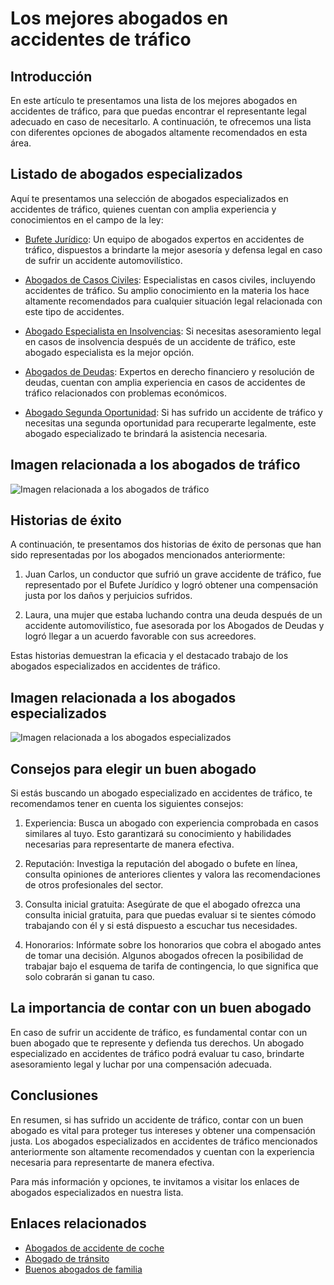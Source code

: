 # Los mejores abogados en accidentes de tráfico

## Introducción
En este artículo te presentamos una lista de los mejores abogados en accidentes de tráfico, para que puedas encontrar el representante legal adecuado en caso de necesitarlo. A continuación, te ofrecemos una lista con diferentes opciones de abogados altamente recomendados en esta área.

## Listado de abogados especializados
Aquí te presentamos una selección de abogados especializados en accidentes de tráfico, quienes cuentan con amplia experiencia y conocimientos en el campo de la ley:

- [Bufete Jurídico](https://bufetjuridico.com): Un equipo de abogados expertos en accidentes de tráfico, dispuestos a brindarte la mejor asesoría y defensa legal en caso de sufrir un accidente automovilístico.

- [Abogados de Casos Civiles](https://abogadoscasosciviles.com): Especialistas en casos civiles, incluyendo accidentes de tráfico. Su amplio conocimiento en la materia los hace altamente recomendados para cualquier situación legal relacionada con este tipo de accidentes.

- [Abogado Especialista en Insolvencias](https://abogadoinsolvencias.com): Si necesitas asesoramiento legal en casos de insolvencia después de un accidente de tráfico, este abogado especialista es la mejor opción.

- [Abogados de Deudas](https://abogadosdeudas.com): Expertos en derecho financiero y resolución de deudas, cuentan con amplia experiencia en casos de accidentes de tráfico relacionados con problemas económicos.

- [Abogado Segunda Oportunidad](https://abogadosegundaoportunidad.com): Si has sufrido un accidente de tráfico y necesitas una segunda oportunidad para recuperarte legalmente, este abogado especializado te brindará la asistencia necesaria.

## Imagen relacionada a los abogados de tráfico
![Imagen relacionada a los abogados de tráfico](https://images.coches.com/_vn_/kia/Sportage/c399cf1d98a95d24f8e8715dd0b13fb2.jpg)

## Historias de éxito
A continuación, te presentamos dos historias de éxito de personas que han sido representadas por los abogados mencionados anteriormente:

1. Juan Carlos, un conductor que sufrió un grave accidente de tráfico, fue representado por el Bufete Jurídico y logró obtener una compensación justa por los daños y perjuicios sufridos.

2. Laura, una mujer que estaba luchando contra una deuda después de un accidente automovilístico, fue asesorada por los Abogados de Deudas y logró llegar a un acuerdo favorable con sus acreedores.

Estas historias demuestran la eficacia y el destacado trabajo de los abogados especializados en accidentes de tráfico.

## Imagen relacionada a los abogados especializados
![Imagen relacionada a los abogados especializados](https://media.gq.com.mx/photos/5f6bd44cbc946e88f6c96296/1:1/w_1800,h_1800,c_limit/Ferrari-SF90-Stradale-1ok.jpg)

## Consejos para elegir un buen abogado
Si estás buscando un abogado especializado en accidentes de tráfico, te recomendamos tener en cuenta los siguientes consejos:

1. Experiencia: Busca un abogado con experiencia comprobada en casos similares al tuyo. Esto garantizará su conocimiento y habilidades necesarias para representarte de manera efectiva.

2. Reputación: Investiga la reputación del abogado o bufete en línea, consulta opiniones de anteriores clientes y valora las recomendaciones de otros profesionales del sector.

3. Consulta inicial gratuita: Asegúrate de que el abogado ofrezca una consulta inicial gratuita, para que puedas evaluar si te sientes cómodo trabajando con él y si está dispuesto a escuchar tus necesidades.

4. Honorarios: Infórmate sobre los honorarios que cobra el abogado antes de tomar una decisión. Algunos abogados ofrecen la posibilidad de trabajar bajo el esquema de tarifa de contingencia, lo que significa que solo cobrarán si ganan tu caso.

## La importancia de contar con un buen abogado
En caso de sufrir un accidente de tráfico, es fundamental contar con un buen abogado que te represente y defienda tus derechos. Un abogado especializado en accidentes de tráfico podrá evaluar tu caso, brindarte asesoramiento legal y luchar por una compensación adecuada.

## Conclusiones
En resumen, si has sufrido un accidente de tráfico, contar con un buen abogado es vital para proteger tus intereses y obtener una compensación justa. Los abogados especializados en accidentes de tráfico mencionados anteriormente son altamente recomendados y cuentan con la experiencia necesaria para representarte de manera efectiva.

Para más información y opciones, te invitamos a visitar los enlaces de abogados especializados en nuestra lista.

## Enlaces relacionados
- [Abogados de accidente de coche](https://abogados-accidente-coche)
- [Abogado de tránsito](https://abogado-de-transito)
- [Buenos abogados de familia](https://buenos-abogados-de-familia)